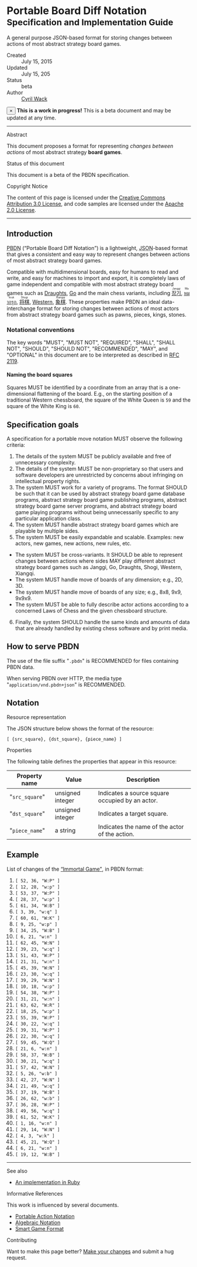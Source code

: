 # Portable Board Diff Notation <small>Specification and Implementation Guide</small>

A general purpose JSON-based format for storing changes between actions of most abstract strategy board games.

<dl class="dl-horizontal">
  <dt>Created</dt>
  <dd><time datetime="2015-07-15T01:23:45Z">July 15, 2015</time></dd>

  <dt>Updated</dt>
  <dd><time datetime="2015-07-15T23:42:34Z">July 15, 205</time></dd>

  <dt>Status</dt>
  <dd>beta</dd>

  <dt>Author</dt>
  <dd><a rel="external author" href="https://plus.google.com/+CyrilWack">Cyril Wack</a></dd>
</dl>

<div class="alert alert-warning">
  <button type="button" class="close" data-dismiss="alert">&times;</button>
  <strong>This is a work in progress!</strong>
  This is a beta document and may be updated at any time.
</div>

***

<div class="sub-title">Abstract</div>

This document proposes a format for representing _changes between actions_ of most abstract strategy **board games**.

<div class="sub-title">Status of this document</div>

This document is a beta of the PBDN specification.

<div class="sub-title">Copyright Notice</div>

The content of this page is licensed under the [Creative Commons Attribution 3.0 License](//creativecommons.org/licenses/by/3.0/), and code samples are licensed under the [Apache 2.0 License](//www.apache.org/licenses/LICENSE-2.0).

***

## Introduction

<abbr title="Portable Board Diff Notation">PBDN</abbr> (<q>Portable Board Diff Notation</q>) is a lightweight, <abbr title="JavaScript Object Notation">JSON</abbr>-based format that gives a consistent and easy way to represent changes between actions of most abstract strategy board games.

Compatible with multidimensional boards, easy for humans to read and write, and easy for machines to import and export, it is completely laws of game independent and compatible with most abstract strategy board games such as [Draughts](//en.wikipedia.org/wiki/Draughts), [Go](//en.wikipedia.org/wiki/Go_(game)) and the main chess variants, including [<ruby lang="ko">장기<rt lang="en">Janggi</rt></ruby>](//en.wikipedia.org/wiki/Janggi), [<ruby lang="th">หมากรุก<rt lang="en">Makruk</rt></ruby>](//en.wikipedia.org/wiki/Makruk), [<ruby lang="ja">将棋<rt lang="en">Shogi</rt></ruby>](//en.wikipedia.org/wiki/Shogi), [Western](//en.wikipedia.org/wiki/Chess), [<ruby lang="zh">象棋<rt lang="en">Xiangqi</rt></ruby>](//en.wikipedia.org/wiki/Xiangqi).  These properties make PBDN an ideal data-interchange format for storing changes between actions of most actors from abstract strategy board games such as pawns, pieces, kings, stones.

### Notational conventions

The key words "MUST", "MUST NOT", "REQUIRED", "SHALL", "SHALL NOT", "SHOULD", "SHOULD NOT", "RECOMMENDED", "MAY", and "OPTIONAL" in this document are to be interpreted as described in [RFC 2119](//tools.ietf.org/html/rfc2119).

#### Naming the board squares

Squares MUST be identified by a coordinate from an array that is a one-dimensional flattening of the board.  E.g., on the starting position of a traditional Western chessboard, the square of the White Queen is `59` and the square of the White King is `60`.

## Specification goals

A specification for a portable move notation MUST observe the following criteria:

1. The details of the system MUST be publicly available and free of unnecessary complexity.
2. The details of the system MUST be non-proprietary so that users and software developers are unrestricted by concerns about infringing on intellectual property rights.
3. The system MUST work for a variety of programs.  The format SHOULD be such that it can be used by abstract strategy board game database programs, abstract strategy board game publishing programs, abstract strategy board game server programs, and abstract strategy board game playing programs without being unnecessarily specific to any particular application class.
4. The system MUST handle abstract strategy board games which are playable by multiple sides.
5. The system MUST be easily expandable and scalable.  Examples: new actors, new games, new actions, new rules, etc.
  * The system MUST be cross-variants.
    It SHOULD be able to represent changes between actions where sides MAY play
    different abstract strategy board games such as Janggi, Go, Draughts, Shogi, Western, Xiangqi.
  * The system MUST handle move of boards of any dimension; e.g., 2D, 3D.
  * The system MUST handle move of boards of any size; e.g., 8x8, 9x9, 9x9x9.
  * The system MUST be able to fully describe actor actions according to
    a concerned Laws of Chess and the given chessboard structure.
6. Finally, the system SHOULD handle the same kinds and amounts of data that are already handled by existing chess software and by print media.

## How to serve PBDN

The use of the file suffix "`.pbdn`" is RECOMMENDED for files containing PBDN data.

When serving PBDN over HTTP, the media type "`application/vnd.pbdn+json`" is RECOMMENDED.

## <span id="resource">Notation</span>

<div class="sub-title">Resource representation</div>

The JSON structure below shows the format of the resource:

    [ {src_square}, {dst_square}, {piece_name} ]

<div class="sub-title">Properties</div>

The following table defines the properties that appear in this resource:

| Property name  | Value    | Description |
| -------------- | -------- | ----------- |
| "`src_square`" | unsigned integer | Indicates a source square occupied by an actor. |
| "`dst_square`" | unsigned integer | Indicates a target square. |
| "`piece_name`" | a string | Indicates the name of the actor of the action. |

## Example

List of changes of the [<q>Immortal Game</q>](//en.wikipedia.org/wiki/Immortal_Game), in PBDN format:

1. `[ 52, 36, "W:P" ]`
2. `[ 12, 28, "w:p" ]`
3. `[ 53, 37, "W:P" ]`
4. `[ 28, 37, "w:p" ]`
5. `[ 61, 34, "W:B" ]`
6. `[ 3, 39, "w:q" ]`
7. `[ 60, 61, "W:K" ]`
8. `[ 9, 25, "w:p" ]`
9. `[ 34, 25, "W:B" ]`
10. `[ 6, 21, "w:n" ]`
11. `[ 62, 45, "W:N" ]`
12. `[ 39, 23, "w:q" ]`
13. `[ 51, 43, "W:P" ]`
14. `[ 21, 31, "w:n" ]`
15. `[ 45, 39, "W:N" ]`
16. `[ 23, 30, "w:q" ]`
17. `[ 39, 29, "W:N" ]`
18. `[ 10, 18, "w:p" ]`
19. `[ 54, 38, "W:P" ]`
20. `[ 31, 21, "w:n" ]`
21. `[ 63, 62, "W:R" ]`
22. `[ 18, 25, "w:p" ]`
23. `[ 55, 39, "W:P" ]`
24. `[ 30, 22, "w:q" ]`
25. `[ 39, 31, "W:P" ]`
26. `[ 22, 30, "w:q" ]`
27. `[ 59, 45, "W:Q" ]`
28. `[ 21, 6, "w:n" ]`
29. `[ 58, 37, "W:B" ]`
30. `[ 30, 21, "w:q" ]`
31. `[ 57, 42, "W:N" ]`
32. `[ 5, 26, "w:b" ]`
33. `[ 42, 27, "W:N" ]`
34. `[ 21, 49, "w:q" ]`
35. `[ 37, 19, "W:B" ]`
36. `[ 26, 62, "w:b" ]`
37. `[ 36, 28, "W:P" ]`
38. `[ 49, 56, "w:q" ]`
39. `[ 61, 52, "W:K" ]`
40. `[ 1, 16, "w:n" ]`
41. `[ 29, 14, "W:N" ]`
42. `[ 4, 3, "w:k" ]`
43. `[ 45, 21, "W:Q" ]`
44. `[ 6, 21, "w:n" ]`
45. `[ 19, 12, "W:B" ]`

***

<div class="sub-title">See also</div>

* [An implementation in Ruby](//github.com/sashite/pbdn.rb)

<div class="sub-title">Informative References</div>

This work is influenced by several documents.

* [Portable Action Notation](Portable-Action-Notation)
* [Algebraic Notation](//en.wikipedia.org/wiki/Algebraic_notation_(chess))
* [Smart Game Format](//www.red-bean.com/sgf/)

<div class="sub-title">Contributing</div>

Want to make this page better?  [Make your changes](//github.com/sashite/open-standards.md/edit/master/docs/Portable-Board-Diff-Notation.md) and submit a hug request.
